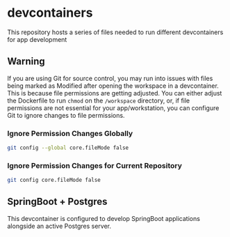 # devcontainers
This repository hosts a series of files needed to run different devcontainers for app development

## Warning
If you are using Git for source control, you may run into issues with files being marked as Modified after opening the workspace
in a devcontainer. This is because file permissions are getting adjusted. You can either adjust the Dockerfile to run `chmod` on the `/workspace` directory, or, if file permissions are not essential for your app/workstation, you can configure Git to ignore changes to file permissions.

### Ignore Permission Changes Globally
```bash
git config --global core.fileMode false
```

### Ignore Permission Changes for Current Repository
```bash
git config core.fileMode false
```

## SpringBoot + Postgres
This devcontainer is configured to develop SpringBoot applications alongside an active Postgres server.